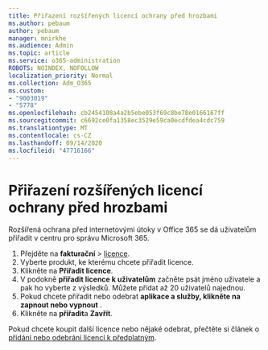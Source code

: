 ```yaml
---
title: Přiřazení rozšířených licencí ochrany před hrozbami
ms.author: pebaum
author: pebaum
manager: mnirkhe
ms.audience: Admin
ms.topic: article
ms.service: o365-administration
ROBOTS: NOINDEX, NOFOLLOW
localization_priority: Normal
ms.collection: Adm_O365
ms.custom:
- "9003019"
- "5778"
ms.openlocfilehash: cb2454108a4a2b5ebe053f69c8be78e0166167ff
ms.sourcegitcommit: c6692ce0fa1358ec3529e59ca0ecdfdea4cdc759
ms.translationtype: MT
ms.contentlocale: cs-CZ
ms.lasthandoff: 09/14/2020
ms.locfileid: "47716166"
---
```

# <a name="assign-advanced-threat-protection-licenses"></a>Přiřazení rozšířených licencí ochrany před hrozbami

Rozšířená ochrana před internetovými útoky v Office 365 se dá uživatelům přiřadit v centru pro správu Microsoft 365.

1. Přejděte na **fakturační**  >  [licence](https://go.microsoft.com/fwlink/p/?linkid=842264).
2. Vyberte produkt, ke kterému chcete přiřadit licence.
3. Klikněte na **Přiřadit licence**.
4. V podokně **přiřadit licence k uživatelům**  začněte psát jméno uživatele a pak ho vyberte z výsledků. Můžete přidat až 20 uživatelů najednou.
5. Pokud chcete přiřadit nebo odebrat **aplikace a služby, klikněte na zapnout nebo vypnout**  .
6. Klikněte na **přiřadit**a  **Zavřít**.

Pokud chcete koupit další licence nebo nějaké odebrat, přečtěte si článek o [přidání nebo odebrání licencí k předplatným](https://docs.microsoft.com/microsoft-365/commerce/licenses/buy-licenses?view=o365-worldwide#add-or-remove-licenses-for-your-business-subscription).